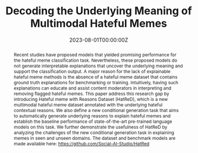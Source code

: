 ---
title: Decoding the Underlying Meaning of Multimodal Hateful Memes
authors:
  - Ming Shan Hee
  - Wen-Haw Chong
  - and Roy Ka-Wei Lee
author_notes: []
publication: "In Proceedings of the Thirty-Second International Joint Conference on
               Artificial Intelligence"
publication_short: "In IJCAI'23"
abstract: "Recent studies have proposed models that yielded promising performance for the hateful meme classification task. Nevertheless, these proposed models do not generate interpretable explanations that uncover the underlying meaning and support the classification output. A major reason for the lack of explainable hateful meme methods is the absence of a hateful meme dataset that contains ground truth explanations for benchmarking or training. Intuitively, having such explanations can educate and assist content moderators in interpreting and removing flagged hateful memes. This paper address this research gap by introducing Hateful meme with Reasons Dataset (HatReD), which is a new multimodal hateful meme dataset annotated with the underlying hateful contextual reasons. We also define a new conditional generation task that aims to automatically generate underlying reasons to explain hateful memes and establish the baseline performance of state-of-the-art pre-trained language models on this task. We further demonstrate the usefulness of HatReD by analyzing the challenges of the new conditional generation task in explaining memes in seen and unseen domains. The dataset and benchmark models are made available here: https://github.com/Social-AI-Studio/HatRed"
tags:
  - Multimodal
  - Memes
  - Explainability
projects: []
slides: ""
url_pdf: https://arxiv.org/pdf/2305.17678
publication_types:
  - "1"
image:
  caption: ""
  focal_point: ""
  preview_only: true
summary: ""
featured: true
date: 2023-08-01T00:00:00Z
publishDate: 2023-08-01T00:00:00Z
url_slides: ""
url_poster: ""
url_code: https://github.com/Social-AI-Studio/HatReD
doi: 10.24963/ijcai.2023/665
---